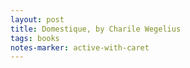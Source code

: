```yaml
---
layout: post
title: Domestique, by Charile Wegelius
tags: books
notes-marker: active-with-caret
---
```

